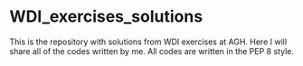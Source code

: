# WDI_exercises_solutions
This is the repository with solutions from WDI exercises at AGH. Here I will share all of the codes written by me.
All codes are written in the PEP 8 style.
